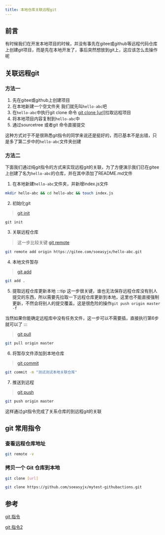 ```yaml
---
title: 本地仓库关联远程git
---
```


## 前言
有时候我们在开发本地项目的时候，并没有事先在gitee或github等远程代码仓库上创建git项目，而是先在本地开发了，事后突然想放到git上，这应该怎么去操作呢

## 关联远程git

### 方法一
1. 先在gitee或github上创建项目
2. 在本地新建一个空文件夹 我们就先叫`hello-abc`吧
3. 在`hello-abc`中执行git clone 命令 [git clone [url]](https://www.runoob.com/git/git-clone.html)拉取远程项目
4. 将本地项目内容复制到`hello-abc`中
5. 通过sourcetree 或者git 命令直接提交

这种方式对于不是很熟悉git指令的同学来说还是挺好的，而已基本不是出错，只是多了第二步中的`hello-abc`文件夹创建

### 方法二
下面我们通过纯git指令的方式来实现远程git的关联，为了方便演示我们已在gitee上创建了名为`hello-abc`的仓库，并在其中添加了README.md文件
1. 在本地新建`hello-abc`文件夹，并新增index.js文件
```bash
mkdir hello-abc && cd hello-abc && touch index.js
```
2. 初始化git
>[git init](https://www.runoob.com/git/git-create-repository.html)
```
git init
```
3. 关联远程仓库
>这一步比较关键
>[git remote](https://www.runoob.com/git/git-remote.html)
```bash
git remote add origin https://gitee.com/soeasyjx/hello-abc.git
```
4. 本地文件暂存
>[git add](https://www.runoob.com/git/git-add.html)
```bash
git add .
```
5. 提取远程仓库更新本地
:::tip
这一步很关键，谁也无法保存远程仓库没有别人提交的东西，所以需要先拉取一下远程仓库更新到本地，这里也不能直接强制更新，不然会将别人的提交覆盖，这是很危险的操作`git push origin master -f`

当然如果你能确定远程库中没有任务文件，这一步可以不需要插，直接执行第6步就可以了
:::

>[git pull](https://www.runoob.com/git/git-pull.html)
```bash
git pull origin master
```
6. 将暂存文件添加到本地仓库
>[git commit](https://www.runoob.com/git/git-commit.html)
```bash
git commit -m "测试测试本地关联仓库"
```
7. 推送到远程
>[git push](https://www.runoob.com/git/git-push.html)
```bash
git push origin master
```

这样通过git指令完成了关系仓库的到远程git的关联

## git 常用指令

### 查看远程仓库地址
```bash
git remote -v
```

### 拷贝一个 Git 仓库到本地
```bash
git clone [url]

git clone https://github.com/soeasyjx/mytest-githubactions.git
```

## 参考
[git 指令](https://www.runoob.com/git/git-basic-operations.html)

[git 指令2](https://blog.csdn.net/weixin_44713763/article/details/104640842)